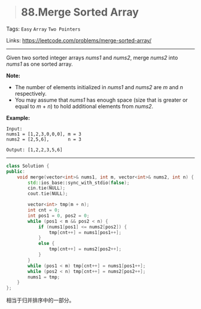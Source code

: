 > # 88.Merge Sorted Array

Tags: `Easy` `Array` `Two Pointers`

Links: <https://leetcode.com/problems/merge-sorted-array/>

-----

Given two sorted integer arrays *nums1* and *nums2*, merge *nums2* into *nums1* as one sorted array.

**Note:**

- The number of elements initialized in *nums1* and *nums2* are *m* and *n* respectively.
- You may assume that *nums1* has enough space (size that is greater or equal to *m* + *n*) to hold additional elements from *nums2*.

**Example:**

```
Input:
nums1 = [1,2,3,0,0,0], m = 3
nums2 = [2,5,6],       n = 3

Output: [1,2,2,3,5,6]
```

-----

```c++
class Solution {
public:
    void merge(vector<int>& nums1, int m, vector<int>& nums2, int n) {
        std::ios_base::sync_with_stdio(false);
		cin.tie(NULL);
		cout.tie(NULL);

        vector<int> tmp(m + n);
        int cnt = 0;
        int pos1 = 0, pos2 = 0;
        while (pos1 < m && pos2 < n) {
            if (nums1[pos1] <= nums2[pos2]) {
                tmp[cnt++] = nums1[pos1++];
            }
            else {
                tmp[cnt++] = nums2[pos2++];
            }
        }
        while (pos1 < m) tmp[cnt++] = nums1[pos1++];
        while (pos2 < n) tmp[cnt++] = nums2[pos2++];
        nums1 = tmp;
    }
};
```

相当于归并排序中的一部分。